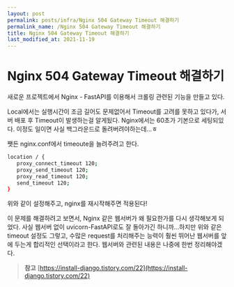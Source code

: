 ```yaml
---
layout: post
permalink: posts/infra/Nginx 504 Gateway Timeout 해결하기
permalink_name: /Nginx 504 Gateway Timeout 해결하기
title: Nginx 504 Gateway Timeout 해결하기
last_modified_at: 2021-11-19
---
```

# Nginx 504 Gateway Timeout 해결하기

새로운 프로젝트에서 Nginx - FastAPI를 이용해서 크롤링 관련된 기능을 만들고 있다.

Local에서는 실행시간이 조금 길어도 문제없어서 Timeout를 고려를 못하고 있다가, 서버 배포 후 Timeout이 발생하는걸 알게됬다. Nginx에서는 60초가 기본으로 세팅되있다. 이정도 일이면 사실 백그라운드로 돌려버려야하는데...ㅎ

쨋든 nginx.conf에서 timeoute을 늘려주려고 한다.

```bash
location / {
   proxy_connect_timeout 120;
   proxy_send_timeout 120; 
   proxy_read_timeout 120; 
   send_timeout 120; 
}
```

위와 같이 설정해주고, nginx를 재시작해주면 적용된다!

이 문제를 해결하려고 보면서, Nginx 같은 웹서버가 왜 필요한가를 다시 생각해보게 되었다. 사실 웹서버 없이 uvicorn-FastAPI로도 잘 돌아가긴 하니까...하지만 위와 같은 timeout 설정도 그렇고, 수많은 request를 처리해주는 능력이 훨씬 뛰어난 웹서버를 앞에 두는게 합리적인 선택이라고 한다. 웹서버와 관련된 내용은 나중에 한번 정리해야겠다.

> **참고**
> [https://install-django.tistory.com/22](https://install-django.tistory.com/22)

